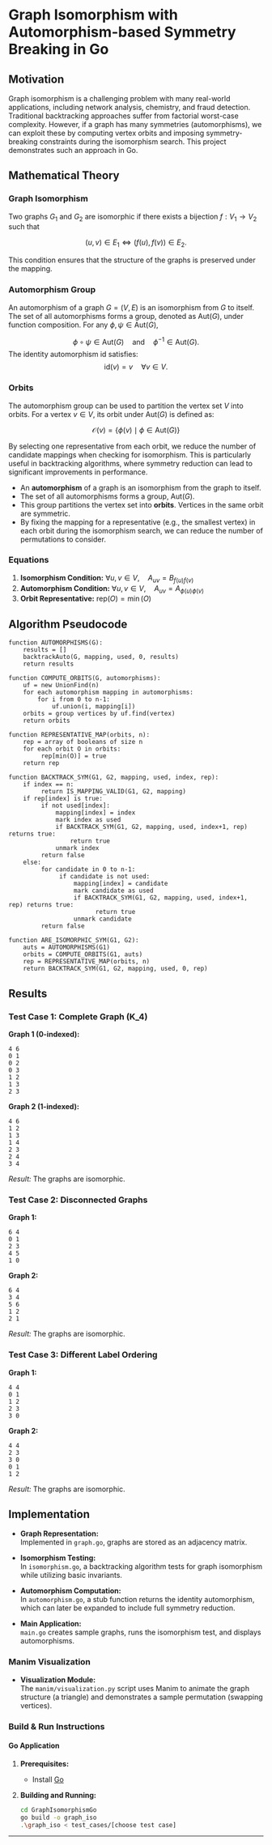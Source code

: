 # Graph Isomorphism with Automorphism-based Symmetry Breaking in Go

## Motivation

Graph isomorphism is a challenging problem with many real-world applications, including network analysis, chemistry, and fraud detection. Traditional backtracking approaches suffer from factorial worst-case complexity. However, if a graph has many symmetries (automorphisms), we can exploit these by computing vertex orbits and imposing symmetry-breaking constraints during the isomorphism search. This project demonstrates such an approach in Go.

## Mathematical Theory

### Graph Isomorphism
  Two graphs $G_1$ and $G_2$ are isomorphic if there exists a bijection $f: V_1 \to V_2$ such that
  
  $$(u, v) \in E_1 \iff (f(u), f(v)) \in E_2.$$

  This condition ensures that the structure of the graphs is preserved under the mapping.

### Automorphism Group

An automorphism of a graph $G = (V, E)$ is an isomorphism from $G$ to itself. The set of all automorphisms forms a group, denoted as $\text{Aut}(G)$, under function composition. For any $\phi, \psi \in \text{Aut}(G)$,

$$\phi \circ \psi \in \text{Aut}(G) \quad \text{and} \quad \phi^{-1} \in \text{Aut}(G).$$
The identity automorphism $\text{id}$ satisfies:
$$\text{id}(v) = v \quad \forall v \in V.$$

### Orbits

The automorphism group can be used to partition the vertex set $V$ into orbits. For a vertex $v \in V$, its orbit under $\text{Aut}(G)$ is defined as:

$$\mathcal{O}(v) = \{\phi(v) \mid \phi \in \text{Aut}(G)\}$$

By selecting one representative from each orbit, we reduce the number of candidate mappings when checking for isomorphism. This is particularly useful in backtracking algorithms, where symmetry reduction can lead to significant improvements in performance.

- An **automorphism** of a graph is an isomorphism from the graph to itself.
- The set of all automorphisms forms a group, $\mathrm{Aut}(G)$.
- This group partitions the vertex set into **orbits**. Vertices in the same orbit are symmetric.
- By fixing the mapping for a representative (e.g., the smallest vertex) in each orbit during the isomorphism search, we can reduce the number of permutations to consider.

### Equations

1. **Isomorphism Condition:** $\forall u,v \in V, \quad A_{uv} = B_{f(u)f(v)}$
2. **Automorphism Condition:** $\forall u,v \in V, \quad A_{uv} = A_{\phi(u)\phi(v)}$
3. **Orbit Representative:** $\text{rep}(O) = \min(O)$

## Algorithm Pseudocode

```
function AUTOMORPHISMS(G):
    results = []
    backtrackAuto(G, mapping, used, 0, results)
    return results

function COMPUTE_ORBITS(G, automorphisms):
    uf = new UnionFind(n)
    for each automorphism mapping in automorphisms:
        for i from 0 to n-1:
            uf.union(i, mapping[i])
    orbits = group vertices by uf.find(vertex)
    return orbits

function REPRESENTATIVE_MAP(orbits, n):
    rep = array of booleans of size n
    for each orbit O in orbits:
         rep[min(O)] = true
    return rep

function BACKTRACK_SYM(G1, G2, mapping, used, index, rep):
    if index == n:
         return IS_MAPPING_VALID(G1, G2, mapping)
    if rep[index] is true:
         if not used[index]:
             mapping[index] = index
             mark index as used
             if BACKTRACK_SYM(G1, G2, mapping, used, index+1, rep) returns true:
                 return true
             unmark index
         return false
    else:
         for candidate in 0 to n-1:
              if candidate is not used:
                  mapping[index] = candidate
                  mark candidate as used
                  if BACKTRACK_SYM(G1, G2, mapping, used, index+1, rep) returns true:
                        return true
                  unmark candidate
         return false

function ARE_ISOMORPHIC_SYM(G1, G2):
    auts = AUTOMORPHISMS(G1)
    orbits = COMPUTE_ORBITS(G1, auts)
    rep = REPRESENTATIVE_MAP(orbits, n)
    return BACKTRACK_SYM(G1, G2, mapping, used, 0, rep)
```

## Results

### Test Case 1: Complete Graph \(K_4\)

**Graph 1 (0-indexed):**
```
4 6
0 1
0 2
0 3
1 2
1 3
2 3
```

**Graph 2 (1-indexed):**
```
4 6
1 2
1 3
1 4
2 3
2 4
3 4
```

*Result:* The graphs are isomorphic.

### Test Case 2: Disconnected Graphs

**Graph 1:**
```
6 4
0 1
2 3
4 5
1 0
```

**Graph 2:**
```
6 4
3 4
5 6
1 2
2 1
```

*Result:* The graphs are isomorphic.

### Test Case 3: Different Label Ordering

**Graph 1:**
```
4 4
0 1
1 2
2 3
3 0
```

**Graph 2:**
```
4 4
2 3
3 0
0 1
1 2
```

*Result:* The graphs are isomorphic.

## Implementation

- **Graph Representation:**  
  Implemented in `graph.go`, graphs are stored as an adjacency matrix.
  
- **Isomorphism Testing:**  
  In `isomorphism.go`, a backtracking algorithm tests for graph isomorphism while utilizing basic invariants.
  
- **Automorphism Computation:**  
  In `automorphism.go`, a stub function returns the identity automorphism, which can later be expanded to include full symmetry reduction.
  
- **Main Application:**  
  `main.go` creates sample graphs, runs the isomorphism test, and displays automorphisms.

### Manim Visualization

- **Visualization Module:**  
  The `manim/visualization.py` script uses Manim to animate the graph structure (a triangle) and demonstrates a sample permutation (swapping vertices).

### Build & Run Instructions

#### Go Application

1. **Prerequisites:**  
   - Install [Go](https://golang.org/dl/)

2. **Building and Running:**
   ```bash
   cd GraphIsomorphismGo
   go build -o graph_iso 
   .\graph_iso < test_cases/[choose test case] 
   ``` 
---


